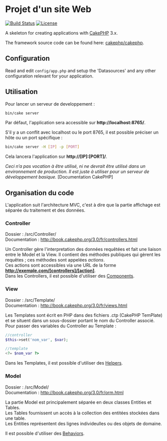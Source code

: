# Projet d'un site Web

[![Build Status](https://api.travis-ci.org/cakephp/app.png)](https://travis-ci.org/cakephp/app)
[![License](https://poser.pugx.org/cakephp/app/license.svg)](https://packagist.org/packages/cakephp/app)

A skeleton for creating applications with [CakePHP](http://cakephp.org) 3.x.

The framework source code can be found here: [cakephp/cakephp](https://github.com/cakephp/cakephp).

## Configuration

Read and edit `config/app.php` and setup the 'Datasources' and any other
configuration relevant for your application.

## Utilisation

Pour lancer un serveur de developpement :
```bash
bin/cake server
```
Par défaut, l'application sera accessible sur **http://localhost:8765/**.

S'il y a un conflit avec localhost ou le port 8765, il est possible préciser un hôte ou un port spécifique :
```bash
bin/cake server -H [IP] -p [PORT]
```
Cela lancera l'application sur **http://[IP]:[PORT]/**.

*Ceci n’a pas vocation à être utilisé, ni ne devrait être utilisé dans un environnement de production. Il est juste à utiliser pour un serveur de développement basique.* [Documentation CakePHP]

## Organisation du code

L'application suit l'architecture MVC, c'est à dire que la partie affichage est séparée du traitement et des données.

### Controller

Dossier : /src/Controller/  
Documentation : http://book.cakephp.org/3.0/fr/controllers.html

Un Controller gère l'interpretation des données requêtées et fait une liaison entre le Model et la View. Il contient des méthodes publiques qui gèrent les requêtes ; ces méthodes sont appelées *actions*.  
Ces actions sont accessibles via une URL de la forme **http://exemple.com/[controllers]/[action]**.  
Dans les Controllers, il est possible d'utiliser des [Components](http://book.cakephp.org/3.0/fr/controllers/components.html).

### View

Dossier : /src/Template/  
Documentation : http://book.cakephp.org/3.0/fr/views.html

Les Templates sont écrit en PHP dans des fichiers .ctp (CakePHP TemPlate) et se situent dans un sous-dossier portant le nom du Controller associé.  
Pour passer des variables du Controller au Template :
```php
//controller
$this->set('nom_var', $var);

//template
<?= $nom_var ?>
```  
Dans les Templates, il est possible d'utiliser des [Helpers](http://book.cakephp.org/3.0/fr/views/helpers.html).

### Model

Dossier : /src/Model/  
Documentation : http://book.cakephp.org/3.0/fr/orm.html

La partie Model est principalement séparée en deux classes Entities et Tables.  
Les Tables fournissent un accès à la collection des entitées stockées dans une table.  
Les Entities représentent des lignes individeulles ou des objets de domaine.

Il est possible d'utiliser des [Behaviors](http://book.cakephp.org/3.0/fr/orm/behaviors.html).
